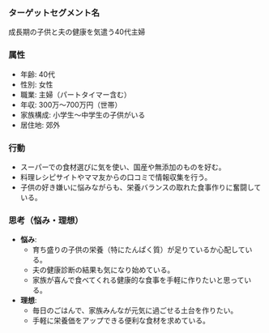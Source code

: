 ### ターゲットセグメント名
成長期の子供と夫の健康を気遣う40代主婦

### 属性
- 年齢: 40代
- 性別: 女性
- 職業: 主婦（パートタイマー含む）
- 年収: 300万〜700万円（世帯）
- 家族構成: 小学生〜中学生の子供がいる
- 居住地: 郊外

### 行動
- スーパーでの食材選びに気を使い、国産や無添加のものを好む。
- 料理レシピサイトやママ友からの口コミで情報収集を行う。
- 子供の好き嫌いに悩みながらも、栄養バランスの取れた食事作りに奮闘している。

### 思考（悩み・理想）
- **悩み**: 
  - 育ち盛りの子供の栄養（特にたんぱく質）が足りているか心配している。
  - 夫の健康診断の結果も気になり始めている。
  - 家族が喜んで食べてくれる健康的な食事を手軽に作りたいと思っている。
- **理想**: 
  - 毎日のごはんで、家族みんなが元気に過ごせる土台を作りたい。
  - 手軽に栄養価をアップできる便利な食材を求めている。
